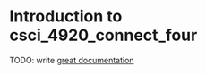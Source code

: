 # Introduction to csci_4920_connect_four

TODO: write [great documentation](http://jacobian.org/writing/what-to-write/)
